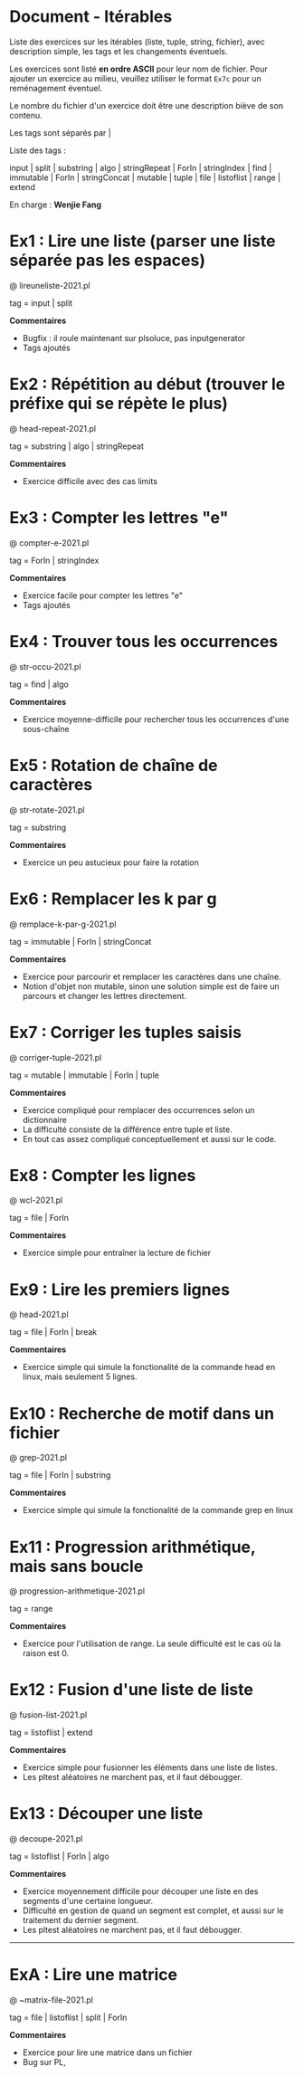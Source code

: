 # Document - Itérables

Liste des exercices sur les itérables (liste, tuple, string, fichier), avec description simple, les tags et les changements éventuels.

Les exercices sont listé **en ordre ASCII** pour leur nom de fichier. Pour ajouter un exercice au milieu, veuillez utiliser le format ``Ex7c`` pour un reménagement éventuel.

Le nombre du fichier d'un exercice doit être une description biève de son contenu.

Les tags sont séparés par |

Liste des tags : 

input | split | substring | algo | stringRepeat | ForIn | stringIndex | find | immutable | ForIn | stringConcat | mutable | tuple | file | listoflist | range | extend

En charge : **Wenjie Fang**

# Ex1 : Lire une liste (parser une liste séparée pas les espaces)

@ lireuneliste-2021.pl

tag = input | split

**Commentaires**

- Bugfix : il roule maintenant sur plsoluce, pas inputgenerator
- Tags ajoutés

# Ex2 : Répétition au début (trouver le préfixe qui se répète le plus)

@ head-repeat-2021.pl

tag = substring | algo | stringRepeat

**Commentaires**

- Exercice difficile avec des cas limits

# Ex3 : Compter les lettres "e"

@ compter-e-2021.pl

tag = ForIn | stringIndex

**Commentaires**

- Exercice facile pour compter les lettres "e"
- Tags ajoutés

# Ex4 : Trouver tous les occurrences

@ str-occu-2021.pl

tag = find | algo

**Commentaires**

- Exercice moyenne-difficile pour rechercher tous les occurrences d'une sous-chaîne

# Ex5 : Rotation de chaîne de caractères

@ str-rotate-2021.pl

tag = substring

**Commentaires**

- Exercice un peu astucieux pour faire la rotation

# Ex6 : Remplacer les k par g

@ remplace-k-par-g-2021.pl

tag = immutable | ForIn | stringConcat

**Commentaires**

- Exercice pour parcourir et remplacer les caractères dans une chaîne.
- Notion d'objet non mutable, sinon une solution simple est de faire un parcours et changer les lettres directement.

# Ex7 : Corriger les tuples saisis

@ corriger-tuple-2021.pl

tag = mutable | immutable | ForIn | tuple

**Commentaires**

- Exercice compliqué pour remplacer des occurrences selon un dictionnaire
- La difficulté consiste de la différence entre tuple et liste.
- En tout cas assez compliqué conceptuellement et aussi sur le code.

# Ex8 : Compter les lignes

@ wcl-2021.pl

tag = file | ForIn

**Commentaires**

- Exercice simple pour entraîner la lecture de fichier

# Ex9 : Lire les premiers lignes

@ head-2021.pl

tag = file | ForIn | break

**Commentaires**

- Exercice simple qui simule la fonctionalité de la commande head en linux, mais seulement 5 lignes.

# Ex10 : Recherche de motif dans un fichier

@ grep-2021.pl

tag = file | ForIn | substring

**Commentaires**

- Exercice simple qui simule la fonctionalité de la commande grep en linux

# Ex11 : Progression arithmétique, mais sans boucle

@ progression-arithmetique-2021.pl

tag = range

**Commentaires**

- Exercice pour l'utilisation de range. La seule difficulté est le cas où la raison est 0.

# Ex12 : Fusion d'une liste de liste

@ fusion-list-2021.pl

tag = listoflist | extend

**Commentaires**

- Exercice simple pour fusionner les éléments dans une liste de listes.
- Les pltest aléatoires ne marchent pas, et il faut débougger.

# Ex13 : Découper une liste

@ decoupe-2021.pl

tag = listoflist | ForIn | algo

**Commentaires**

- Exercice moyennement difficile pour découper une liste en des segments d'une certaine longueur.
- Difficulté en gestion de quand un segment est complet, et aussi sur le traitement du dernier segment.
- Les pltest aléatoires ne marchent pas, et il faut débougger.














--------------------------------


# ExA : Lire une matrice

@ ~matrix-file-2021.pl

tag = file | listoflist | split | ForIn

**Commentaires**

- Exercice pour lire une matrice dans un fichier
- Bug sur PL, 



